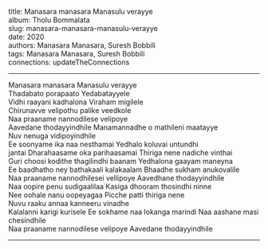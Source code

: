 title: Manasara manasara Manasulu verayye  
album: Tholu Bommalata  
slug: manasara-manasara-manasulu-verayye  
date: 2020  
authors: Manasara Manasara, Suresh Bobbili  
tags: Manasara Manasara, Suresh Bobbili  
connections: updateTheConnections  

------------

Manasara manasara Manasulu verayye  
Thadabato porapaato Yedabatayyele  
Vidhi raayani kadhalona Viraham migilele  
Chirunavve velipothu palike veedkole  
Naa praaname nannodilese velipoye  
Aavedane thodayyindhile Manamannadhe o mathileni maatayye  
Nuv nenuga vidipoyindhile  
Ee soonyame ika naa nesthamai Yedhalo koluvai untundhi  
jantai Dharahaasame oka parihaasamai Thiriga nene nadiche vinthai  
Guri choosi kodithe thagilindhi baanam Yedhalona gaayam maneyna  
Ee baadhatho ney bathakaali kalakaalam Bhaadhe sukham anukovalile  
Naa praaname nannodhilesei vellipoye Aavedhane thodayyindhile  
Naa oopire penu sudigaalilaa Kasiga dhooram thosindhi ninne  
Nee oohale nanu oopeyagaa Picche patti thiriga nene  
Nuvu raaku annaa kanneeru vinadhe  
Kalalanni karigi kurisele Ee sokhame naa lokanga marindi Naa aashane masi chesindhile  
Naa praaname nannodilese velipoye Aavedane thodayyindhile  


------------
